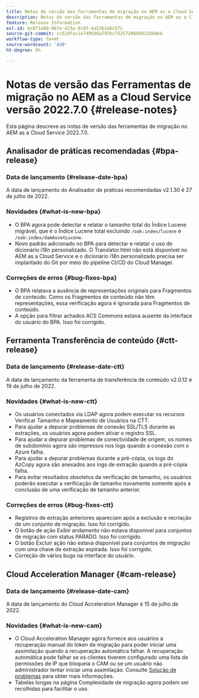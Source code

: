 ```yaml
---
title: Notas de versão das Ferramentas de migração no AEM as a Cloud Service versão 2022.7.0
description: Notas de versão das Ferramentas de migração no AEM as a Cloud Service versão 2022.7.0
feature: Release Information
exl-id: bc8f1a80-867e-423a-9c03-4a53b1ebc57c
source-git-commit: cc52dfac1e7495d6a792bc7525720695022db8eb
workflow-type: tm+mt
source-wordcount: '430'
ht-degree: 9%

---
```


# Notas de versão das Ferramentas de migração no AEM as a Cloud Service versão 2022.7.0 {#release-notes}

Esta página descreve as notas de versão das ferramentas de migração no AEM as a Cloud Service 2022.7.0.

## Analisador de práticas recomendadas {#bpa-release}

### Data de lançamento {#release-date-bpa}

A data de lançamento do Analisador de práticas recomendadas v2.1.30 é 27 de julho de 2022.

### Novidades {#what-is-new-bpa}

* O BPA agora pode detectar e relatar o tamanho total do Índice Lucene migrável, que é o Índice Lucene total excluindo `/oak:index/lucene` e `/oak:index/damAssetLucene`.
* Novo padrão adicionado no BPA para detectar e relatar o uso do dicionário i18n personalizado. O Translator.html não está disponível no AEM as a Cloud Service e o dicionário i18n personalizado precisa ser implantado do Git por meio do pipeline CI/CD do Cloud Manager.

### Correções de erros {#bug-fixes-bpa}

* O BPA relatava a ausência de representações originais para Fragmentos de conteúdo. Como os Fragmentos de conteúdo não têm representações, essa verificação agora é ignorada para Fragmentos de conteúdo.
* A opção para filtrar achados ACS Commons estava ausente da interface do usuário do BPA. Isso foi corrigido.

## Ferramenta Transferência de conteúdo {#ctt-release}

### Data de lançamento {#release-date-ctt}

A data de lançamento da ferramenta de transferência de conteúdo v2.0.12 é 19 de julho de 2022.

### Novidades {#what-is-new-ctt}

* Os usuários conectados via LDAP agora podem executar os recursos Verificar Tamanho e Mapeamento de Usuários na CTT.
* Para ajudar a depurar problemas de conexão SSL/TLS durante as extrações, os usuários agora podem ativar o registro SSL.
* Para ajudar a depurar problemas de conectividade de origem, os nomes de subdomínio agora são impressos nos logs quando a conexão com o Azure falha.
* Para ajudar a depurar problemas durante a pré-cópia, os logs do AzCopy agora são anexados aos logs de extração quando a pré-cópia falha.
* Para evitar resultados obsoletos da verificação de tamanho, os usuários poderão executar a verificação de tamanho novamente somente após a conclusão de uma verificação de tamanho anterior.

### Correções de erros {#bug-fixes-ctt}

* Registros de extração anteriores apareciam após a exclusão e recriação de um conjunto de migração. Isso foi corrigido.
* O botão de ação Exibir andamento não estava disponível para conjuntos de migração com status PARADO. Isso foi corrigido.
* O botão Excluir ação não estava disponível para conjuntos de migração com uma chave de extração expirada. Isso foi corrigido.
* Correção de vários bugs na interface do usuário.

## Cloud Acceleration Manager {#cam-release}

### Data de lançamento {#release-date-cam}

A data de lançamento do Cloud Acceleration Manager é 15 de julho de 2022.

### Novidades {#what-is-new-cam}

* O Cloud Acceleration Manager agora fornece aos usuários a recuperação manual do token de migração para poder iniciar uma assimilação quando a recuperação automática falhar. A recuperação automática pode falhar se os clientes tiverem configurado uma lista de permissões de IP que bloqueia o CAM ou se um usuário não administrador tentar iniciar uma assimilação. Consulte [Solução de problemas](/help/journey-migration/content-transfer-tool/using-content-transfer-tool/ingesting-content.md#troubleshooting) para obter mais informações.
* Tabelas longas na página Complexidade de migração agora podem ser recolhidas para facilitar o uso.
